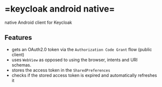 # =keycloak android native=
native Android client for Keycloak

## Features
* gets an OAuth2.0 token via the ``Authorization Code Grant`` flow (public client)
* uses ``WebView`` as opposed to using the browser, intents and URI schemas.
* stores the access token in the ``SharedPreferences``
* checks if the stored access token is expired and automatically refreshes it
